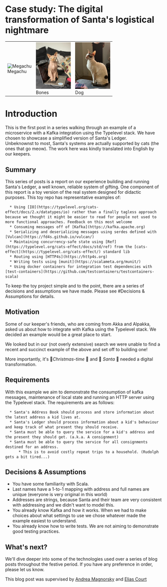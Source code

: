 # Case study: The digital transformation of Santa's logistical nightmare


<table >
<tbody>
  <tr>
    <td ><img height=150px src="https://user-images.githubusercontent.com/3103/207422703-66e0f264-f8e2-4ae2-91d4-6bd0f3cc20be.png" alt="Megachu"> <br/>Megachu</td>
    <td ><img height=150px src="https://raw.githubusercontent.com/K1nd/k1nd.github.io/gh-pages/assets/images/Bones.jpg" alt="Bones"><br/ >Bones</td>
    <td ><img height=150px src="https://raw.githubusercontent.com/K1nd/k1nd.github.io/gh-pages/assets/images/Dog.jpg" alt="Dog"><br/> Dog</td>
  </tr>
</tbody>
</table>




# Introduction

This is the first post in a series walking through an example of a microservice with a Kafka integration using the Typelevel stack. We have chosen to showcase a simplified version of Santa's Ledger.  
Unbeknownst to most, Santa's systems are actually supported by cats (the ones that go meow). The work here was kindly translated into English by our keepers.

## Summary

This series of posts is a report on our experience building and running Santa's Ledger, a well known, reliable system of gifting.
One component of this report is a toy version of the real system designed for didactic purposes. This toy repo has representative examples of:

      * Using [IO](https://typelevel.org/cats-effect/docs/2.x/datatypes/io) rather than a finally tagless approach because we thought it might be easier to read for people not used to more functional approaches. Feedback on this most welcome    
      * Consuming messages off of [Kafka](https://kafka.apache.org)
      * Serializing and deserializing messages using serdes defined with [Vulcan](https://fd4s.github.io/vulcan/)
      * Maintaining concurrency-safe state using [Ref](https://typelevel.org/cats-effect/docs/std/ref) from the [cats-effect](https://typelevel.org/cats-effect/) standard lib
      * Routing using [HTTP4s](https://http4s.org)        
      * Writing tests using [munit](https://scalameta.org/munit/)
      * Using docker containers for integration test dependencies with [test-containers](https://github.com/testcontainers/testcontainers-scala)


To keep the toy project simple and to the point, there are a series of decisions and assumptions we have made. Please see #Decisions & Assumptions for details.

## Motivation

Some of our keeper's friends, who are coming from Akka and Alpakka, asked us about how to integrate with Kafka using the Typelevel stack.
We decided an example would be a great place to start.

We looked but in our (not overly extensive) search we were unable to find a recent and succinct example of the above and set off to building one!

More importantly, it's 🎄*Christmas-time* 🎄 and 🎅 *Santa* 🎅 needed a digital transformation.

## Requirements

With this example we aim to demonstrate the consumption of kafka messages, maintenance of local state and running an HTTP server using the Typelevel stack.
The requirements are as follows:

      * Santa's Address Book should process and store information about the latest address a kid lives at.
      * Santa's Ledger should process information about a kid's behaviour and keep track of what present they should receive.
      * Santa must be able to query the service for a kid's address and the present they should get. (a.k.a. A consignment)
      * Santa must be able to query the service for all consignments destined for an address.
          * This is to avoid costly repeat trips to a household. (Rudolph gets a bit tired...)



## Decisions & Assumptions

* You have some familiarity with Scala.
* Last names have a 1-to-1 mapping with address and full names are unique (everyone is very original in this world)
* Addresses are strings, because Santa and their team are very consistent with addressing and we didn't want to model this.
* You already know Kafka and how it works. When we had to make choices about what settings to use we chose whatever made the example easiest to understand.
* You already know how to write tests. We are not aiming to demonstrate good testing practices.

## What's next?
We'll dive deeper into some of the technologies used over a series of blog posts throughout the festive period. If you have any preference in order, please let us know.


This blog post was supervised by [Andrea Magnorsky](http://www.roundcrisis.com/) and [Elias Court](http://k1nd.ltd)

